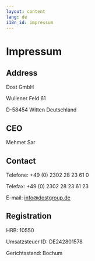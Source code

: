 ```yaml
---
layout: content
lang: de
i18n_id: impressum
---
```


# Impressum
## Address
Dost GmbH

Wullener Feld 61

D-58454 Witten Deutschland

## CEO
Mehmet Sar

## Contact
Telefone: +49 (0) 2302 28 23 61 0

Telefax: +49 (0) 2302 28 23 61 23

E-mail: info@dostgroup.de

## Registration
HRB: 10550

Umsatzsteuer ID: DE242801578

Gerichtsstand: Bochum